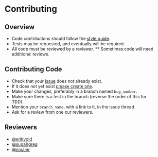 # Contributing

## Overview

* Code contributions should follow the [style guide](https://github.com/scriptish/scriptish/wiki/JavaScript-Style-Guide).
* Tests may be requested, and eventually will be required.
* All code must be reviewed by a reviewer.
** Sometimes code will need additional reviews.

## Contributing Code

* Check that your [issue](https://github.com/scriptish/scriptish/issues) does not
already exist.
* If it does not yet exist [please create one](https://github.com/scriptish/scriptish/issues/new).
* Make your changes, preferably in a branch named `bug_number`.
* Make sure there is a test in the branch (reverse the order of this for TDD).
* Mention your `branch_name`, with a link to it, in the issue thread.
* Ask for a review from one our reviewers.

## Reviewers

* [@erikvold](https://github.com/erikvold)
* [@supahgreg](https://github.com/supahgreg)
* [@nmaier](https://github.com/nmaier)

